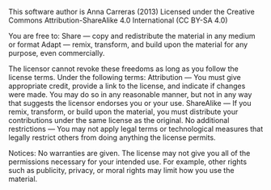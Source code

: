 This software author is Anna Carreras (2013)
Licensed under the Creative Commons Attribution-ShareAlike 4.0 International (CC BY-SA 4.0)

You are free to:
Share — copy and redistribute the material in any medium or format
Adapt — remix, transform, and build upon the material for any purpose, even commercially.

The licensor cannot revoke these freedoms as long as you follow the license terms.
Under the following terms:
Attribution — You must give appropriate credit, provide a link to the license, and indicate if changes were made. You may do so in any reasonable manner, but not in any way that suggests the licensor endorses you or your use.
ShareAlike — If you remix, transform, or build upon the material, you must distribute your contributions under the same license as the original.
No additional restrictions — You may not apply legal terms or technological measures that legally restrict others from doing anything the license permits.

Notices:
No warranties are given. The license may not give you all of the permissions necessary for your intended use. For example, other rights such as publicity, privacy, or moral rights may limit how you use the material.
